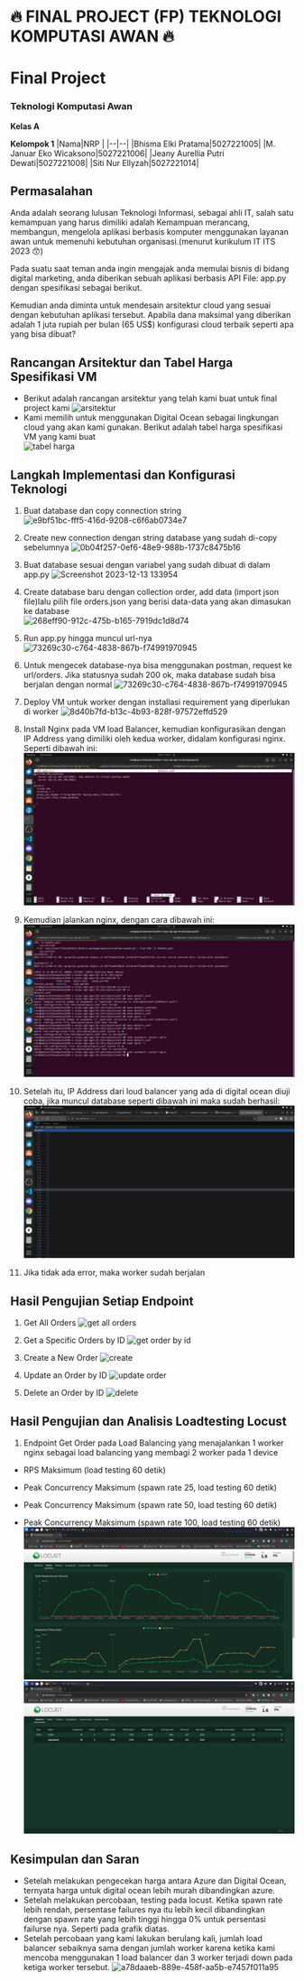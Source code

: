 # 🔥 FINAL PROJECT (FP) TEKNOLOGI KOMPUTASI AWAN 🔥

# Final Project 
### Teknologi Komputasi Awan

**Kelas A**

**Kelompok 1**
|Nama|NRP  |
|--|--|
|Bhisma Elki Pratama|5027221005|
|M. Januar Eko Wicaksono|5027221006|
|Jeany Aurellia Putri Dewati|5027221008|
|Siti Nur Ellyzah|5027221014|

## Permasalahan
Anda adalah seorang lulusan Teknologi Informasi, sebagai ahli IT, salah satu kemampuan yang harus dimiliki adalah Kemampuan merancang, membangun, mengelola aplikasi berbasis komputer menggunakan layanan awan untuk memenuhi kebutuhan organisasi.(menurut kurikulum IT ITS 2023 😙)

Pada suatu saat teman anda ingin mengajak anda memulai bisnis di bidang digital marketing, anda diberikan sebuah aplikasi berbasis API File: app.py dengan spesifikasi sebagai berikut.

Kemudian anda diminta untuk mendesain arsitektur cloud yang sesuai dengan kebutuhan aplikasi tersebut. Apabila dana maksimal yang diberikan adalah 1 juta rupiah per bulan (65 US$) konfigurasi cloud terbaik seperti apa yang bisa dibuat?

## Rancangan Arsitektur dan Tabel Harga Spesifikasi VM
- Berikut adalah rancangan arsitektur yang telah kami buat untuk final project kami
![arsitektur](./img/archi.png)
- Kami memilih untuk menggunakan Digital Ocean sebagai lingkungan cloud yang akan kami gunakan. Berikut adalah tabel harga spesifikasi VM yang kami buat <br>
![tabel harga](./img/table.png)

## Langkah Implementasi dan Konfigurasi Teknologi
1. Buat database dan copy connection string
![e9bf51bc-fff5-416d-9208-c6f6ab0734e7](./img/createdb.jpg)

2. Create new connection dengan string database yang sudah di-copy sebelumnya
![0b04f257-0ef6-48e9-988b-1737c8475b16](./img/newconnect.jpg)

3. Buat database sesuai dengan variabel yang sudah dibuat di dalam app.py
![Screenshot 2023-12-13 133954](./img/code.jpg)

4. Create database baru dengan collection order, add data (import json file)lalu pilih file orders.json yang berisi data-data yang akan dimasukan ke database<br>
![268eff90-912c-475b-b165-7919dc1d8d74](./img/inputdata.jpg)

5. Run app.py hingga muncul url-nya
![73269c30-c764-4838-867b-f74991970945](./img/runpy.jpg)

6. Untuk mengecek database-nya bisa menggunakan postman, request ke url/orders. Jika statusnya sudah 200 ok, maka database sudah bisa berjalan dengan normal
![73269c30-c764-4838-867b-f74991970945](./img/postman.jpg)

7. Deploy VM untuk worker dengan installasi requirement yang diperlukan di worker
![8d40b7fd-b13c-4b93-828f-97572effd529](./img/deploy.png)

8. Install Nginx pada VM load Balancer, kemudian konfigurasikan dengan IP Address yang dimiliki oleh kedua worker, didalam konfigurasi nginx. Seperti dibawah ini:
![Konfigurasi Nginx](./img/konfigurasi_nginx.jpg)

9. Kemudian jalankan nginx, dengan cara dibawah ini:
![Run Nginx](./img/run_nginx.jpg)

10. Setelah itu, IP Address dari loud balancer yang ada di digital ocean diuji coba, jika muncul database seperti dibawah ini maka sudah berhasil:
![Database](./img/database.jpg)

11. Jika tidak ada error, maka worker sudah berjalan

## Hasil Pengujian Setiap Endpoint
1. Get All Orders
![get all orders](./img/postman.jpg)

2. Get a Specific Orders by ID
![get order by id](./img/getid.jpg)

3. Create a New Order
![create](./img/create.jpg)

4. Update an Order by ID
![update order](./img/updateid.jpg)

5. Delete an Order by ID
![delete](./img/deleteid.jpg)

## Hasil Pengujian dan Analisis Loadtesting Locust
1. Endpoint Get Order pada Load Balancing yang menajalankan 1 worker nginx sebagai load balancing yang membagi 2 worker pada 1 device
- RPS Maksimum (load testing 60 detik)
- Peak Concurrency Maksimum (spawn rate 25, load testing 60 detik)

- Peak Concurrency Maksimum (spawn rate 50, load testing 60 detik)

- Peak Concurrency Maksimum (spawn rate 100, load testing 60 detik)
![Result-charts](./img/result.jpg)
![Results](./img/result_1.jpg)


## Kesimpulan dan Saran
- Setelah melakukan pengecekan harga antara Azure dan Digital Ocean, ternyata harga untuk digital ocean lebih murah dibandingkan azure.
- Setelah melakukan percobaan, testing pada locust. Ketika spawn rate lebih rendah, persentase failures nya itu lebih kecil dibandingkan dengan spawn rate yang lebih tinggi  hingga 0% untuk persentasi failurse nya. Seperti pada grafik diatas.
- Setelah percobaan yang kami lakukan berulang kali, jumlah load balancer sebaiknya sama dengan jumlah worker karena ketika kami mencoba menggunakan 1 load balancer dan 3 worker terjadi down pada ketiga worker tersebut.
![a78daaeb-889e-458f-aa5b-e7457f011a95](./img/simpul.png)
